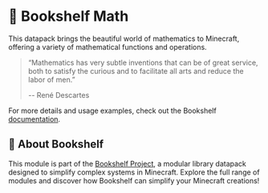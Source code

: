 # 🧮 Bookshelf Math

This datapack brings the beautiful world of mathematics to Minecraft, offering a variety of mathematical functions and operations.

> “Mathematics has very subtle inventions that can be of great service, both to satisfy the curious and to facilitate all arts and reduce the labor of men.”
>
> -- René Descartes

For more details and usage examples, check out the Bookshelf [documentation](https://docs.mcbookshelf.dev/en/latest/modules/math.html).


## 📖 About Bookshelf

This module is part of the [Bookshelf Project](https://docs.mcbookshelf.dev/en/latest/index.html), a modular library datapack designed to simplify complex systems in Minecraft. Explore the full range of modules and discover how Bookshelf can simplify your Minecraft creations!
